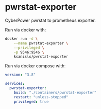 # pwrstat-exporter
CyberPower pwrstat to prometheus exporter.


Run via docker with:

```sh
docker run -d \
    --name pwrstat-exporter \
    --privileged \
    -p 9546:9546 \
    ksanislo/pwrstat-exporter
```

Run via docker compose with:

```yml
version: "3.8"

services:
  pwrstat-exporter:
    build: "./containers/pwrstat-exporter"
    restart: "unless-stopped"
    privileged: true
```

